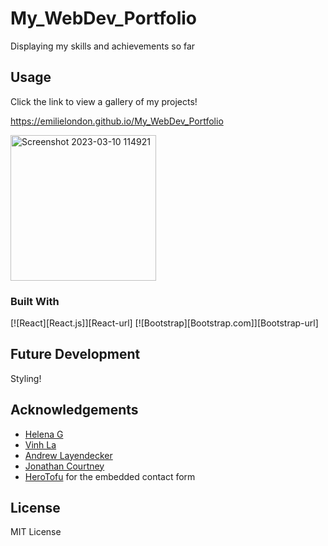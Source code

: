 # My_WebDev_Portfolio
Displaying my skills and achievements so far

## Usage
Click the link to view a gallery of my projects!

https://emilielondon.github.io/My_WebDev_Portfolio

<img width="233" alt="Screenshot 2023-03-10 114921" src="https://user-images.githubusercontent.com/91503119/224308763-a4ca60c7-bdec-484b-871b-09660ce77ea1.png">

### Built With

[![React][React.js]][React-url]
[![Bootstrap][Bootstrap.com]][Bootstrap-url]

## Future Development
Styling!

## Acknowledgements
* [Helena G]()
* [Vinh La](https://github.com/VinhKietLa)
* [Andrew Layendecker](https://github.com/ALayendecker)
* [Jonathan Courtney](https://github.com/jjcourtney)
* [HeroTofu](https://herotofu.com/solutions/guides/react-contact-form) for the embedded contact form

## License
MIT License
